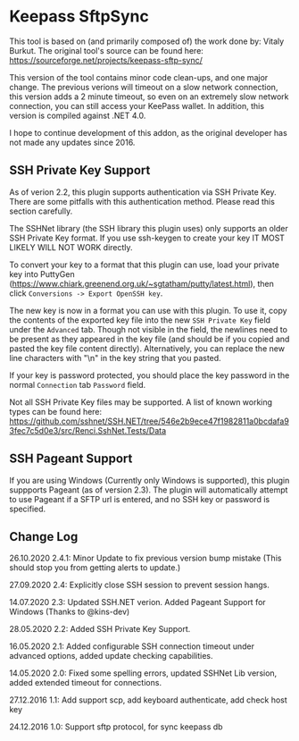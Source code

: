 Keepass SftpSync
================

This tool is based on (and primarily composed of) the work done by: Vitaly Burkut.
The original tool's source can be found here: https://sourceforge.net/projects/keepass-sftp-sync/

This version of the tool contains minor code clean-ups, and one major change.
The previous verions will timeout on a slow network connection, this version adds a 2 minute timeout, so even on an extremely slow network connection, you can still access your KeePass wallet.
In addition, this version is compiled against .NET 4.0.

I hope to continue development of this addon, as the original developer has not made any updates since 2016.

SSH Private Key Support
-----------------------

As of verion 2.2, this plugin supports authentication via SSH Private Key. There are some pitfalls with this authentication method. Please read this section carefully.

The SSHNet library (the SSH library this plugin uses) only supports an older SSH Private Key format.  If you use ssh-keygen to create your key IT MOST LIKELY WILL NOT WORK directly.

To convert your key to a format that this plugin can use, load your private key into PuttyGen (https://www.chiark.greenend.org.uk/~sgtatham/putty/latest.html), then click `Conversions -> Export OpenSSH key`.

The new key is now in a format you can use with this plugin.  To use it, copy the contents of the exported key file into the new `SSH Private Key` field under the `Advanced` tab. Though not visible in the field, the newlines need to be present as they appeared in the key file (and should be if you copied and pasted the key file content directly).  Alternatively, you can replace the new line characters with "\n" in the key string that you pasted.  

If your key is password protected, you should place the key password in the normal `Connection` tab `Password` field.  

Not all SSH Private Key files may be supported.  A list of known working types can be found here: https://github.com/sshnet/SSH.NET/tree/546e2b9ece47f1982811a0bcdafa93fec7c5d0e3/src/Renci.SshNet.Tests/Data

SSH Pageant Support
-------------------

If you are using Windows (Currently only Windows is supported), this plugin suppports Pageant (as of version 2.3). The plugin will automatically attempt to use Pageant if a SFTP url is entered, and no SSH key or password is specified.

Change Log
--------------
26.10.2020  2.4.1: Minor Update to fix previous version bump mistake (This should stop you from getting alerts to update.)

27.09.2020  2.4: Explicitly close SSH session to prevent session hangs. 

14.07.2020  2.3: Updated SSH.NET verion.  Added Pageant Support for Windows (Thanks to @kins-dev)

28.05.2020	2.2: Added SSH Private Key Support.

16.05.2020  2.1: Added configurable SSH connection timeout under advanced options, added update checking capabilities.

14.05.2020  2.0: Fixed some spelling errors, updated SSHNet Lib version, added extended timeout for connections.

27.12.2016  1.1: Add support scp, add keyboard authenticate, add check host key

24.12.2016  1.0: Support sftp protocol, for sync keepass db